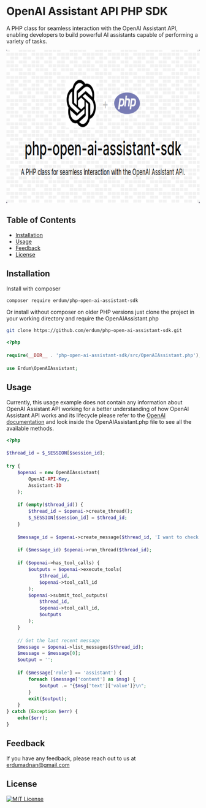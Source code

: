 
# OpenAI Assistant API PHP SDK

A PHP class for seamless interaction with the OpenAI Assistant API, enabling developers to build powerful AI assistants capable of performing a variety of tasks. <br>

<img width="600" height="400" src="banner.png" />

## Table of Contents

- [Installation](#installation)
- [Usage](#usage)
- [Feedback](#feedback)
- [License](#license)

## Installation

Install with composer

```bash
composer require erdum/php-open-ai-assistant-sdk
```

Or install without composer on older PHP versions just clone the project in your working directory and require the OpenAIAssistant.php
```bash
git clone https://github.com/erdum/php-open-ai-assistant-sdk.git
```

```php
<?php

require(__DIR__ . 'php-open-ai-assistant-sdk/src/OpenAIAssistant.php');

use Erdum\OpenAIAssistant;
```
    
## Usage
Currently, this usage example does not contain any information about OpenAI Assistant API working for a better understanding of how OpenAI Assistant API works and its lifecycle please refer to the [OpenAI documentation](https://platform.openai.com/docs/assistants/how-it-works) and look inside the OpenAIAssistant.php file to see all the available methods.
```php
<?php

$thread_id = $_SESSION[$session_id];

try {
    $openai = new OpenAIAssistant(
        OpenAI-API-Key,
        Assistant-ID
    );

    if (empty($thread_id)) {
        $thread_id = $openai->create_thread();
        $_SESSION[$session_id] = $thread_id;
    }

    $message_id = $openai->create_message($thread_id, 'I want to check my account balance');

    if ($message_id) $openai->run_thread($thread_id);

    if ($openai->has_tool_calls) {
        $outputs = $openai->execute_tools(
            $thread_id,
            $openai->tool_call_id
        );
        $openai->submit_tool_outputs(
            $thread_id,
            $openai->tool_call_id,
            $outputs
        );
    }

    // Get the last recent message
    $message = $openai->list_messages($thread_id);
    $message = $message[0];
    $output = '';

    if ($message['role'] == 'assistant') {
        foreach ($message['content'] as $msg) {
            $output .= "{$msg['text']['value']}\n";
        }
        exit($output);
    }
} catch (Exception $err) {
    echo($err);
}
```
## Feedback

If you have any feedback, please reach out to us at erdumadnan@gmail.com

## License
[![MIT License](https://img.shields.io/badge/License-MIT-green.svg)](https://choosealicense.com/licenses/mit/)
